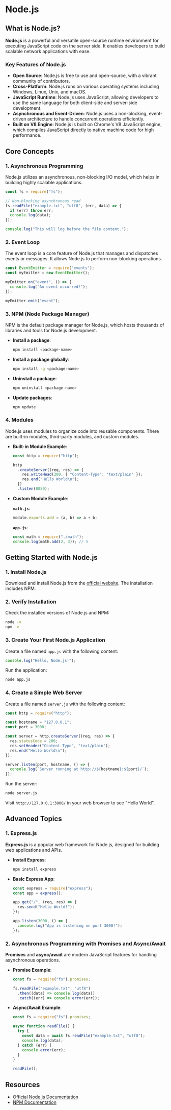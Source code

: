 # Node.js

## What is Node.js?

**Node.js** is a powerful and versatile open-source runtime environment for
executing JavaScript code on the server side. It enables developers to build
scalable network applications with ease.

### Key Features of Node.js

- **Open Source**: Node.js is free to use and open-source, with a vibrant
  community of contributors.
- **Cross-Platform**: Node.js runs on various operating systems including
  Windows, Linux, Unix, and macOS.
- **JavaScript Runtime**: Node.js uses JavaScript, allowing developers to use
  the same language for both client-side and server-side development.
- **Asynchronous and Event-Driven**: Node.js uses a non-blocking, event-driven
  architecture to handle concurrent operations efficiently.
- **Built on V8 Engine**: Node.js is built on Chrome's V8 JavaScript engine,
  which compiles JavaScript directly to native machine code for high
  performance.

## Core Concepts

### 1. Asynchronous Programming

Node.js utilizes an asynchronous, non-blocking I/O model, which helps in
building highly scalable applications.

```javascript
const fs = require("fs");

// Non-blocking asynchronous read
fs.readFile("example.txt", "utf8", (err, data) => {
  if (err) throw err;
  console.log(data);
});

console.log("This will log before the file content.");
```

### 2. Event Loop

The event loop is a core feature of Node.js that manages and dispatches events
or messages. It allows Node.js to perform non-blocking operations.

```javascript
const EventEmitter = require("events");
const myEmitter = new EventEmitter();

myEmitter.on("event", () => {
  console.log("An event occurred!");
});

myEmitter.emit("event");
```

### 3. NPM (Node Package Manager)

NPM is the default package manager for Node.js, which hosts thousands of
libraries and tools for Node.js development.

- **Install a package**:

  ```sh
  npm install <package-name>
  ```

- **Install a package globally**:

  ```sh
  npm install -g <package-name>
  ```

- **Uninstall a package**:

  ```sh
  npm uninstall <package-name>
  ```

- **Update packages**:

  ```sh
  npm update
  ```

### 4. Modules

Node.js uses modules to organize code into reusable components. There are
built-in modules, third-party modules, and custom modules.

- **Built-in Module Example**:

  ```javascript
  const http = require("http");

  http
    .createServer((req, res) => {
      res.writeHead(200, { "Content-Type": "text/plain" });
      res.end("Hello World\n");
    })
    .listen(8080);
  ```

- **Custom Module Example**:

  **`math.js`**:

  ```javascript
  module.exports.add = (a, b) => a + b;
  ```

  **`app.js`**:

  ```javascript
  const math = require("./math");
  console.log(math.add(2, 3)); // 5
  ```

## Getting Started with Node.js

### 1. Install Node.js

Download and install Node.js from the [official website](https://nodejs.org/).
The installation includes NPM.

### 2. Verify Installation

Check the installed versions of Node.js and NPM:

```sh
node -v
npm -v
```

### 3. Create Your First Node.js Application

Create a file named `app.js` with the following content:

```javascript
console.log("Hello, Node.js!");
```

Run the application:

```sh
node app.js
```

### 4. Create a Simple Web Server

Create a file named `server.js` with the following content:

```javascript
const http = require("http");

const hostname = "127.0.0.1";
const port = 3000;

const server = http.createServer((req, res) => {
  res.statusCode = 200;
  res.setHeader("Content-Type", "text/plain");
  res.end("Hello World\n");
});

server.listen(port, hostname, () => {
  console.log(`Server running at http://${hostname}:${port}/`);
});
```

Run the server:

```sh
node server.js
```

Visit `http://127.0.0.1:3000/` in your web browser to see "Hello World".

## Advanced Topics

### 1. Express.js

**Express.js** is a popular web framework for Node.js, designed for building web
applications and APIs.

- **Install Express**:

  ```sh
  npm install express
  ```

- **Basic Express App**:

  ```javascript
  const express = require("express");
  const app = express();

  app.get("/", (req, res) => {
    res.send("Hello World!");
  });

  app.listen(3000, () => {
    console.log("App is listening on port 3000!");
  });
  ```

### 2. Asynchronous Programming with Promises and Async/Await

**Promises** and **async/await** are modern JavaScript features for handling
asynchronous operations.

- **Promise Example**:

  ```javascript
  const fs = require("fs").promises;

  fs.readFile("example.txt", "utf8")
    .then((data) => console.log(data))
    .catch((err) => console.error(err));
  ```

- **Async/Await Example**:

  ```javascript
  const fs = require("fs").promises;

  async function readFile() {
    try {
      const data = await fs.readFile("example.txt", "utf8");
      console.log(data);
    } catch (err) {
      console.error(err);
    }
  }

  readFile();
  ```

## Resources

- [Official Node.js Documentation](https://nodejs.org/en/docs/)
- [NPM Documentation](https://docs.npmjs.com/)
